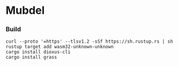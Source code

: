 # Mubdel

### Build

```
curl --proto '=https' --tlsv1.2 -sSf https://sh.rustup.rs | sh
rustup target add wasm32-unknown-unknown
cargo install dioxus-cli
cargo install grass
```
